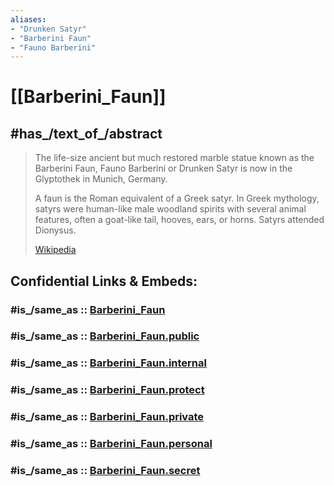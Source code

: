 ```yaml
---
aliases:
- "Drunken Satyr"
- "Barberini Faun"
- "Fauno Barberini"
---
```


# [[Barberini_Faun]] 

## #has_/text_of_/abstract  

> The life-size ancient but much restored marble statue known as the Barberini Faun, 
> Fauno Barberini or Drunken Satyr is now in the Glyptothek in Munich, Germany. 
> 
> A faun is the Roman equivalent of a Greek satyr. 
> In Greek mythology, 
> satyrs were human-like male woodland spirits with several animal features, 
> often a goat-like tail, hooves, ears, or horns. Satyrs attended Dionysus.
>
> [Wikipedia](https://en.wikipedia.org/wiki/Barberini%20Faun)


## Confidential Links & Embeds: 

### #is_/same_as :: [Barberini_Faun](/_Standards/Society/Communication/Art/Sculpture/Barberini_Faun.md) 

### #is_/same_as :: [Barberini_Faun.public](/_public/Society/Communication/Art/Sculpture/Barberini_Faun.public.md) 

### #is_/same_as :: [Barberini_Faun.internal](/_internal/Society/Communication/Art/Sculpture/Barberini_Faun.internal.md) 

### #is_/same_as :: [Barberini_Faun.protect](/_protect/Society/Communication/Art/Sculpture/Barberini_Faun.protect.md) 

### #is_/same_as :: [Barberini_Faun.private](/_private/Society/Communication/Art/Sculpture/Barberini_Faun.private.md) 

### #is_/same_as :: [Barberini_Faun.personal](/_personal/Society/Communication/Art/Sculpture/Barberini_Faun.personal.md) 

### #is_/same_as :: [Barberini_Faun.secret](/_secret/Society/Communication/Art/Sculpture/Barberini_Faun.secret.md)

